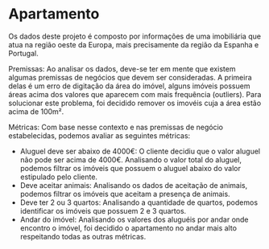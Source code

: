 # Apartamento

Os dados deste projeto é composto por informações de uma imobiliária que atua na região oeste da Europa, mais precisamente da região da Espanha e Portugal.

Premissas: Ao analisar os dados, deve-se ter em mente que existem algumas premissas de negócios que devem ser consideradas. A primeira delas é um erro de digitação da área do imóvel, alguns imóveis possuem áreas acima dos valores que aparecem com mais frequência (outliers). Para solucionar este problema, foi decidido remover os imovéis cuja a área estão acima de 100m².

Métricas: Com base nesse contexto e nas premissas de negócio estabelecidas, podemos avaliar as seguintes métricas:

- Aluguel deve ser abaixo de 4000€: O cliente decidiu que o valor aluguel não pode ser acima de 4000€. Analisando o valor total do aluguel, podemos filtrar os imóveis que possuem o aluguel abaixo do valor estipulado pelo cliente.
- Deve aceitar animais: Analisando os dados de aceitação de animais, podemos filtrar os imóveis que aceitam a presença de animais.
- Deve ter 2 ou 3 quartos: Analisando a quantidade de quartos, podemos identificar os imóveis que possuem 2 e 3 quartos.
- Andar do imóvel: Analisando os valores dos aluguéis por andar onde encontro o imóvel, foi decidido o apartamento no andar mais alto respeitando todas as outras métricas.

